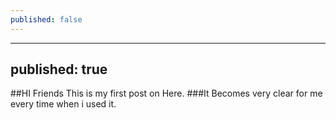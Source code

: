 ```yaml
---
published: false
---
```

---
published: true
---
##HI Friends This is my first post on Here.
###It Becomes very clear for me every time when i used it.




